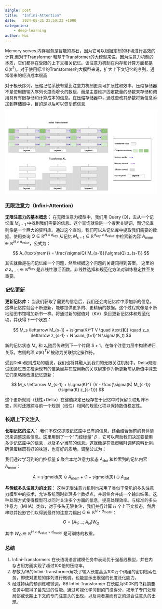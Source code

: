 ```yaml
---
single: post
title:  "Infini-Attention"
date:   2024-08-31 22:50:22 +1000
categories: 
    - deep-learning
author: Hui
---
```

<head>
    <script src="https://cdn.mathjax.org/mathjax/latest/MathJax.js?config=TeX-AMS-MML_HTMLorMML" type="text/javascript"></script>
    <script type="text/x-mathjax-config">
        MathJax.Hub.Config({
            tex2jax: {
            skipTags: ['script', 'noscript', 'style', 'textarea', 'pre'],
            inlineMath: [['$','$']]
            }
        });
    </script>
</head>

Memory serves 内存服务是智能的基石，因为它可以根据定制的环境进行高效的计算,但对于Transformer 和基于Transformer的大模型来说，因为注意力机制的本质，它们都存在受限的上下文相关记忆。该注意力机制在内存和计算方面都是$O(n^2)$。对于使用标准的Transformer的大模型来说，扩大上下文记忆的序列，通常带来的经济成本很高

对于极长序列，压缩记忆系统有望比注意力机制更具可扩展性和效率，压缩存储器不是使用随输入序列长度而增长的数组，而是主要维护固定数量的参数来存储和调用具有有限存储和计算成本的信息。在压缩存储器中，通过更改其参数将新信息添加到存储器中，目的是以后可以恢复该信息

![Infini-Attention Diagram](/image/infini_attention.png)

###  无限注意力（Infini-Attention)
**无限注意力的基本概念：** 在无限注意力模型中，我们用 Query (Q)，去从一个记忆库 $M_{s-1}$ 中找到我们需要的信息。这个查询就像是一个搜索关键词，而记忆库则像是一个巨大的资料库。通过这个查询，我们可以从记忆库中提取我们需要的数据。使用查询 $Q \in \mathbb{R}^{N \times d_{\text{key}}}$ 从记忆 $M_{s-1} \in \mathbb{R}^{d_{\text{key}} \times d_{\text{value}}}$ 中检索新内容 $A_{\text{mem}} \in \mathbb{R}^{N \times d_{\text{value}}}$，公式为：

$$
A_{\text{mem}} = \frac{\sigma(Q) M_{s-1}}{\sigma(Q) z_{s-1}}
$$

其实就像是在问记忆库一个问题，然后根据这个问题的关键词得到答案。
这里的 $\sigma$ $z_{s-1} \in \mathbb{R}^{d_{\text{key}}}$ 是非线性激活函数。非线性选择和规范化方法对训练稳定性至关重要。
### 记忆更新

**更新记忆库：** 当我们获取了需要的信息后，我们还会向记忆库中添加新的信息，这样记忆库就会不断更新，能够提供更多的、更精确的数据。这个过程就像是不断地给图书馆增加新书一样。将通过新的键值对（KV）条目更新记忆体和规范化项，并获得下一个状态：

$$
M_s \leftarrow M_{s-1} + \sigma(K)^T V \quad \text{和} \quad z_s \leftarrow z_{s-1} + N \sum_{t=1}^N \sigma(K_t)
$$

新的记忆状态 $M_s$ 和 $z_s$随后传递到下一个片段 $S + 1$，在每个注意力层中构建递归关系。右侧的项 $\sigma(K)^T V$ 被称为关联绑定操作符。

受到Delta规则成功的启发，我们也将其融入到我们的无限关注机制中。Delta规则试图通过首先检索现有的值条目并在应用新的关联绑定作为新更新前从新值中减去它们来略微改进记忆更新：

$$
M_s \leftarrow M_{s-1} + \sigma(K)^T (V - \frac{\sigma(K) M_{s-1}}{\sigma(K) z_{s-1}})
$$

这个更新规则（线性+Delta）在键值绑定已经存在于记忆中时保留关联矩阵不变，同时还跟踪与前一个规则（线性）相同的规范化项以保持数值稳定性。

### 长期上下文注入

**长期记忆的注入：** 我们不仅仅提取记忆库中已有的信息，还会结合当前的具体情况来调整这些信息。这里用到了一个“门控标量” $\beta$ ，它可以帮助我们决定要使用多少记忆库中的信息，以及多少当前的信息。这就像是在做蛋糕时调整原料比例，确保蛋糕既有好的味道，也有好的质地。调整公式为：

我们通过学习到的门控标量 $\beta$ 聚合本地注意力状态 $A_{\text{dot}}$ 和检索到的记忆内容 $A_{\text{mem}}$：

$$
A = \text{sigmoid}(\beta) \odot A_{\text{mem}} + (1 - \text{sigmoid}(\beta)) \odot A_{\text{dot}}
$$

**与传统多头注意力的比较：** 这种无限注意力机制也采用了类似于常见的多头注意力模型中的技术，允许系统同时处理多个数据点，并最终合并成一个输出结果。这种处理方式使得模型可以同时关注多个方面的信息，提高处理效率。与标准的多头注意力（MHA）类似，对于多头无限关注，我们并行计算 $H$ 个上下文状态，然后串联并投影它们以得到最终的注意力输出 $O \in \mathbb{R}^{N \times d_{\text{model}}}$：

$$
O = [A_1; \ldots; A_H] W_O
$$

其中 $W_O \in \mathbb{R}^{H \times d_{\text{value}} \times d_{\text{model}}}$ 是可训练的权重。

### 总结 
1. Infini-Transformers 在长语境语言建模任务中表现优于强基线模型，并在内存占用方面实现了超过100倍的压缩率。
2. 参数为1B的Infini-Transformer解决了输入长度高达100万个词组的密钥检索任务，即使对更短的序列进行微调，也能显示出很强的长度泛化能力。 
3. 经过持续的预训练和微调，8B Infini-Transformer 在长度为500K的书籍摘要任务中取得了最先进的性能。通过可视化学习到的门控得分，揭示了专门处理局部或长期上下文的专门注意头的出现，以及两者兼而有之的混合注意头的出现。